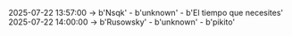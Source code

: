 2025-07-22 13:57:00 -> b'Nsqk' - b'unknown' - b'El tiempo que necesites'
2025-07-22 14:00:00 -> b'Rusowsky' - b'unknown' - b'pikito'
